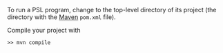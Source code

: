 To run a PSL program, change to the top-level directory of its project (the directory with the [Maven](http://maven.apache.org) ```pom.xml``` file).

Compile your project with

```
>> mvn compile
```

